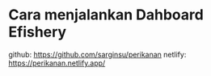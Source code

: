 # Cara menjalankan Dahboard Efishery

github: https://github.com/sarginsu/perikanan
netlify: https://perikanan.netlify.app/